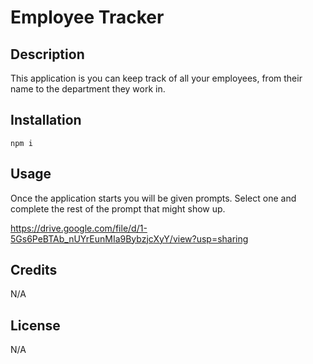 # Employee Tracker

## Description

This application is you can keep track of all your employees, from their name to the department they work in.

## Installation

```
npm i
```

## Usage

Once the application starts you will be given prompts. Select one and complete the rest of the prompt that might show up.

https://drive.google.com/file/d/1-5Gs6PeBTAb_nUYrEunMIa9BybzjcXyY/view?usp=sharing

## Credits

N/A

## License

N/A